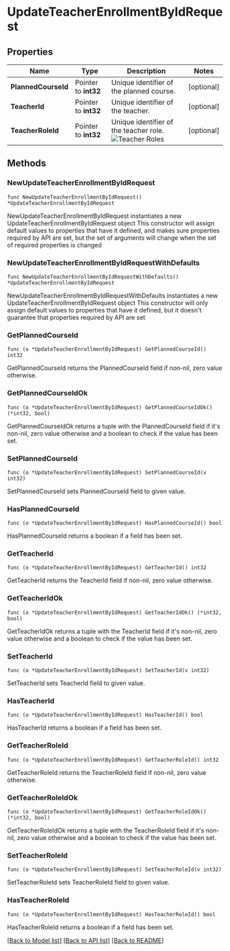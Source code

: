 # UpdateTeacherEnrollmentByIdRequest

## Properties

Name | Type | Description | Notes
------------ | ------------- | ------------- | -------------
**PlannedCourseId** | Pointer to **int32** | Unique identifier of the planned course. | [optional] 
**TeacherId** | Pointer to **int32** | Unique identifier of the teacher. | [optional] 
**TeacherRoleId** | Pointer to **int32** | Unique identifier of the teacher role.  ![Teacher Roles](https://img.shields.io/badge/Feature-Teacher_Roles-blue)  | [optional] 

## Methods

### NewUpdateTeacherEnrollmentByIdRequest

`func NewUpdateTeacherEnrollmentByIdRequest() *UpdateTeacherEnrollmentByIdRequest`

NewUpdateTeacherEnrollmentByIdRequest instantiates a new UpdateTeacherEnrollmentByIdRequest object
This constructor will assign default values to properties that have it defined,
and makes sure properties required by API are set, but the set of arguments
will change when the set of required properties is changed

### NewUpdateTeacherEnrollmentByIdRequestWithDefaults

`func NewUpdateTeacherEnrollmentByIdRequestWithDefaults() *UpdateTeacherEnrollmentByIdRequest`

NewUpdateTeacherEnrollmentByIdRequestWithDefaults instantiates a new UpdateTeacherEnrollmentByIdRequest object
This constructor will only assign default values to properties that have it defined,
but it doesn't guarantee that properties required by API are set

### GetPlannedCourseId

`func (o *UpdateTeacherEnrollmentByIdRequest) GetPlannedCourseId() int32`

GetPlannedCourseId returns the PlannedCourseId field if non-nil, zero value otherwise.

### GetPlannedCourseIdOk

`func (o *UpdateTeacherEnrollmentByIdRequest) GetPlannedCourseIdOk() (*int32, bool)`

GetPlannedCourseIdOk returns a tuple with the PlannedCourseId field if it's non-nil, zero value otherwise
and a boolean to check if the value has been set.

### SetPlannedCourseId

`func (o *UpdateTeacherEnrollmentByIdRequest) SetPlannedCourseId(v int32)`

SetPlannedCourseId sets PlannedCourseId field to given value.

### HasPlannedCourseId

`func (o *UpdateTeacherEnrollmentByIdRequest) HasPlannedCourseId() bool`

HasPlannedCourseId returns a boolean if a field has been set.

### GetTeacherId

`func (o *UpdateTeacherEnrollmentByIdRequest) GetTeacherId() int32`

GetTeacherId returns the TeacherId field if non-nil, zero value otherwise.

### GetTeacherIdOk

`func (o *UpdateTeacherEnrollmentByIdRequest) GetTeacherIdOk() (*int32, bool)`

GetTeacherIdOk returns a tuple with the TeacherId field if it's non-nil, zero value otherwise
and a boolean to check if the value has been set.

### SetTeacherId

`func (o *UpdateTeacherEnrollmentByIdRequest) SetTeacherId(v int32)`

SetTeacherId sets TeacherId field to given value.

### HasTeacherId

`func (o *UpdateTeacherEnrollmentByIdRequest) HasTeacherId() bool`

HasTeacherId returns a boolean if a field has been set.

### GetTeacherRoleId

`func (o *UpdateTeacherEnrollmentByIdRequest) GetTeacherRoleId() int32`

GetTeacherRoleId returns the TeacherRoleId field if non-nil, zero value otherwise.

### GetTeacherRoleIdOk

`func (o *UpdateTeacherEnrollmentByIdRequest) GetTeacherRoleIdOk() (*int32, bool)`

GetTeacherRoleIdOk returns a tuple with the TeacherRoleId field if it's non-nil, zero value otherwise
and a boolean to check if the value has been set.

### SetTeacherRoleId

`func (o *UpdateTeacherEnrollmentByIdRequest) SetTeacherRoleId(v int32)`

SetTeacherRoleId sets TeacherRoleId field to given value.

### HasTeacherRoleId

`func (o *UpdateTeacherEnrollmentByIdRequest) HasTeacherRoleId() bool`

HasTeacherRoleId returns a boolean if a field has been set.


[[Back to Model list]](../README.md#documentation-for-models) [[Back to API list]](../README.md#documentation-for-api-endpoints) [[Back to README]](../README.md)


